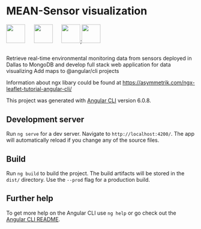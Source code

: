 # MEAN-Sensor visualization

<img src="https://encrypted-tbn0.gstatic.com/images?q=tbn:ANd9GcSOOiKh1Xk5RDZFKPkVXYfi8U-t2cuotiAOR7G_7w_HWXfV02TMnd9wnVM" height="50" /> &nbsp;&nbsp;&nbsp;&nbsp;&nbsp;<img src="https://i.cloudup.com/zfY6lL7eFa-3000x3000.png" height="50" /> &nbsp;&nbsp;&nbsp;&nbsp;&nbsp;<img src="https://angular.io/assets/images/logos/angular/logo-nav@2x.png" height="50" />;<img src="https://upload.wikimedia.org/wikipedia/commons/7/7e/Node.js_logo_2015.svg" height="50" /> 




##
Retrieve real-time environmental monitoring data from sensors deployed in Dallas to MongoDB and develop full stack web application for data visualizing
Add maps to @angular/cli projects

Information about ngx libary could be found at https://asymmetrik.com/ngx-leaflet-tutorial-angular-cli/

This project was generated with [Angular CLI](https://github.com/angular/angular-cli) version 6.0.8.

## Development server

Run `ng serve` for a dev server. Navigate to `http://localhost:4200/`. The app will automatically reload if you change any of the source files.


## Build

Run `ng build` to build the project. The build artifacts will be stored in the `dist/` directory. Use the `--prod` flag for a production build.


## Further help

To get more help on the Angular CLI use `ng help` or go check out the [Angular CLI README](https://github.com/angular/angular-cli/blob/master/README.md).
